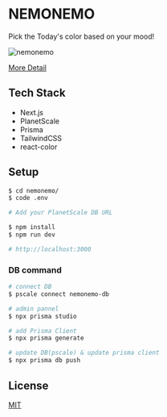 # NEMONEMO

Pick the Today's color based on your mood!

![nemonemo](https://user-images.githubusercontent.com/21287797/169677807-15dbcad5-3afd-4521-91ae-225728d3a3d4.gif)


[More Detail](https://miniredpanda.notion.site/NEMONEMO-8a044fd3b86b43ddac1da8bd25e2c9b0)

## Tech Stack

- Next.js
- PlanetScale
- Prisma
- TailwindCSS
- react-color

## Setup

```bash
$ cd nemonemo/
$ code .env

# Add your PlanetScale DB URL

$ npm install
$ npm run dev

# http://localhost:3000
```

### DB command

```bash
# connect DB
$ pscale connect nemonemo-db

# admin pannel
$ npx prisma studio

# add Prisma Client
$ npx prisma generate

# update DB(pscale) & update prisma client
$ npx prisma db push

```

## License

[MIT](https://choosealicense.com/licenses/mit/)
